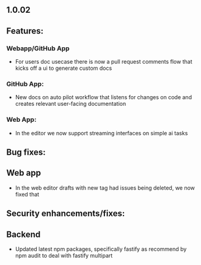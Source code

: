 ## 1.0.02

## Features:

### Webapp/GitHub App

* For users doc usecase there is now a pull request comments flow that kicks off a ui to generate custom docs

### GitHub App:

* New docs on auto pilot workflow that listens for changes on code and creates relevant user-facing documentation

### Web App:

* In the editor we now support streaming interfaces on simple ai tasks

## Bug fixes:

## Web app

* In the web editor drafts with new tag had issues being deleted, we now fixed that

## Security enhancements/fixes:

## Backend

* Updated latest npm packages, specifically fastify as recommend by npm audit to deal with fastify multipart
